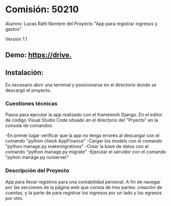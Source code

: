 # Comisión: 50210
Alumno: Lucas Ratti
Nombre del Proyecto
"App para registrar ingresos y gastos"

Versión 1.1

## Demo: [https://drive.](https://drive.google.com/file/d/1wB0s7UwILdMoTldCNl-6gW71ggZZzrRE/view?usp=drive_link)

## Instalación:
Es necesario abrir una terminal y posicionarse en el directorio donde se descargó el proyecto.

### Cuestiones técnicas
Pasos para ejecutar la app realizado con el framework Django.
En el editor de código Visual Studio Code situado en el directorio del "Pryecto" en la consola de comandos:

-En primer lugar verificar que la app no tenga errores al descargar con el comando "python check AppFinance"
-Cargar los models con el comando "python manage.py makemigrations"
-Crear la base de datos con el comando "python manage.py migrate"
-Ejecutar el servidor con el comando "pyhon manage.py runserver"

### Descripción del Proyecto
App para llevar registros para una contabilidad personal. 
A fin de navegar por las secciones de la página web que consta de tres partes: creación de cuentas, y la parte de para registrar los ingresos por un lado y los egresos por otro.





